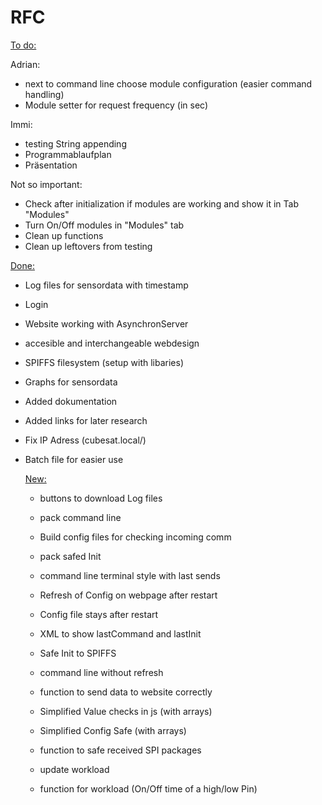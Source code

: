 # RFC

<ins>To do:</ins>

Adrian:
- next to command line choose module configuration (easier command handling)
- Module setter for request frequency (in sec)

Immi:
- testing String appending
- Programmablaufplan
- Präsentation

Not so important:
- Check after initialization if modules are working and show it in Tab "Modules"
- Turn On/Off modules in "Modules" tab
- Clean up functions 
- Clean up leftovers from testing

<ins>Done:</ins>
- Log files for sensordata with timestamp
- Login
- Website working with AsynchronServer
- accesible and interchangeable webdesign
- SPIFFS filesystem (setup with libaries)
- Graphs for sensordata
- Added dokumentation
- Added links for later research
- Fix IP Adress (cubesat.local/)
- Batch file for easier use


    <ins>New:</ins>
    - buttons to download Log files
    - pack command line
    - Build config files for checking incoming comm
    - pack safed Init
    - command line terminal style with last sends
    - Refresh of Config on webpage after restart
    - Config file stays after restart
    - XML to show lastCommand and lastInit
    - Safe Init to SPIFFS
    - command line without refresh
    - function to send data to website correctly
    - Simplified Value checks in js (with arrays)
    - Simplified Config Safe (with arrays)


    - function to safe received SPI packages
    - update workload
    - function for workload (On/Off time of a high/low Pin)
